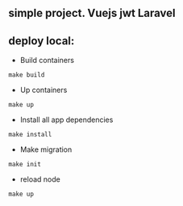 ## simple project. Vuejs jwt Laravel

## deploy local:

- Build containers
```
make build
```
- Up containers
```
make up
```
- Install all app dependencies
```
make install
```
- Make migration
```
make init
```
- reload node
```
make up
```
